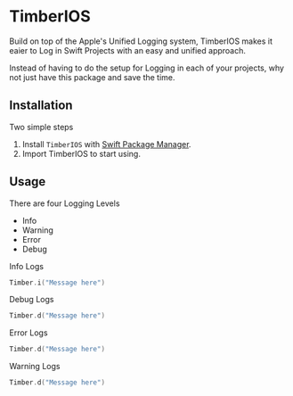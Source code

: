 # TimberIOS

Build on top of the Apple's Unified Logging system, TimberIOS makes it eaier to Log in Swift Projects
with an easy and unified approach. 

Instead of having to do the setup for Logging in each of your projects, why not just have this package
and save the time.

## Installation
Two simple steps
1. Install `TimberIOS` with [Swift Package Manager](https://developer.apple.com/documentation/xcode/adding-package-dependencies-to-your-app).
2. Import TimberIOS to start using.

## Usage
There are four Logging Levels 
- Info
- Warning
- Error 
- Debug

Info Logs
``` swift
Timber.i("Message here")
```

Debug Logs
``` swift
Timber.d("Message here")
```

Error Logs
``` swift
Timber.d("Message here")
```

Warning Logs
``` swift
Timber.d("Message here")
```
